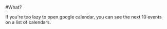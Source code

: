 #What?

If you're too lazy to open google calendar, you can see the next 10 events on a list of calendars.
